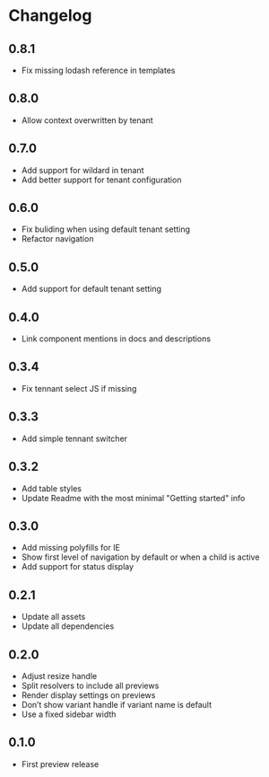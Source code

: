 # Changelog

## 0.8.1

* Fix missing lodash reference in templates

## 0.8.0

* Allow context overwritten by tenant

## 0.7.0

* Add support for wildard in tenant
* Add better support for tenant configuration

## 0.6.0

* Fix buliding when using default tenant setting
* Refactor navigation

## 0.5.0

* Add support for default tenant setting

## 0.4.0

* Link component mentions in docs and descriptions

## 0.3.4

* Fix tennant select JS if missing

## 0.3.3

* Add simple tennant switcher

## 0.3.2

* Add table styles
* Update Readme with the most minimal "Getting started" info

## 0.3.0

* Add missing polyfills for IE
* Show first level of navigation by default or when a child is active
* Add support for status display

## 0.2.1

* Update all assets
* Update all dependencies

## 0.2.0

* Adjust resize handle
* Split resolvers to include all previews
* Render display settings on previews
* Don’t show variant handle if variant name is default
* Use a fixed sidebar width

## 0.1.0

* First preview release
